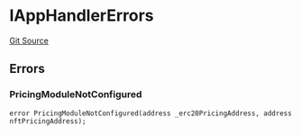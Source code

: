# IAppHandlerErrors
[Git Source](https://github.com/thrackle-io/rules-engine/blob/977acada486f4d8e6eb8170b55a9be84cb27aa08/src/common/IErrors.sol)


## Errors
### PricingModuleNotConfigured

```solidity
error PricingModuleNotConfigured(address _erc20PricingAddress, address nftPricingAddress);
```

